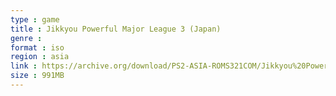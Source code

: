 ```yaml
---
type : game
title : Jikkyou Powerful Major League 3 (Japan)
genre : 
format : iso
region : asia
link : https://archive.org/download/PS2-ASIA-ROMS321COM/Jikkyou%20Powerful%20Major%20League%203%20%28Japan%29.7z
size : 991MB
---
```

